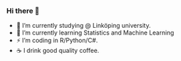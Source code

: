 ### Hi there 👋

- 🔭 I’m currently studying @ Linköping university.
- 🌱 I’m currently learning Statistics and Machine Learning
- ⚡ I’m coding in R/Python/C#.
- ☕ I drink good quality coffee.

